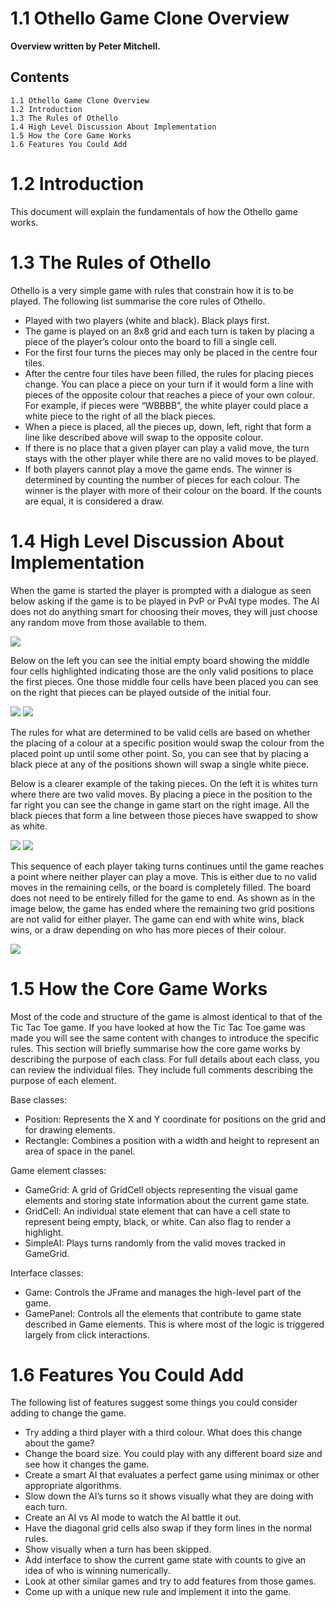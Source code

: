 # 1.1 Othello Game Clone Overview

**Overview written by Peter Mitchell.**

## Contents

```
1.1 Othello Game Clone Overview 
1.2 Introduction 
1.3 The Rules of Othello 
1.4 High Level Discussion About Implementation 
1.5 How the Core Game Works 
1.6 Features You Could Add 
```
# 1.2 Introduction

This document will explain the fundamentals of how the Othello game works. 

# 1.3 The Rules of Othello

Othello is a very simple game with rules that constrain how it is to be played. The following list
summarise the core rules of Othello.

- Played with two players (white and black). Black plays first.
- The game is played on an 8x8 grid and each turn is taken by placing a piece of the player’s
    colour onto the board to fill a single cell.
- For the first four turns the pieces may only be placed in the centre four tiles.
- After the centre four tiles have been filled, the rules for placing pieces change. You can place
    a piece on your turn if it would form a line with pieces of the opposite colour that reaches a
    piece of your own colour. For example, if pieces were “WBBBB”, the white player could place
    a white piece to the right of all the black pieces.
- When a piece is placed, all the pieces up, down, left, right that form a line like described above
    will swap to the opposite colour.
- If there is no place that a given player can play a valid move, the turn stays with the other
    player while there are no valid moves to be played.
- If both players cannot play a move the game ends. The winner is determined by counting the
    number of pieces for each colour. The winner is the player with more of their colour on the
    board. If the counts are equal, it is considered a draw.


# 1.4 High Level Discussion About Implementation

When the game is started the player is prompted with a dialogue as seen below asking if the game is
to be played in PvP or PvAI type modes. The AI does not do anything smart for choosing their moves,
they will just choose any random move from those available to them.

<img src="./images/Picture1.jpg">

Below on the left you can see the initial empty board showing the middle four cells highlighted
indicating those are the only valid positions to place the first pieces. One those middle four cells have
been placed you can see on the right that pieces can be played outside of the initial four.

<img src="./images/Picture2.jpg"> <img src="./images/Picture3.jpg">

The rules for what are determined to be valid cells are based on whether the placing of a colour at a
specific position would swap the colour from the placed point up until some other point. So, you can
see that by placing a black piece at any of the positions shown will swap a single white piece.

Below is a clearer example of the taking pieces. On the left it is whites turn where there are two valid
moves. By placing a piece in the position to the far right you can see the change in game start on the
right image. All the black pieces that form a line between those pieces have swapped to show as white.

<img src="./images/Picture4.jpg"> <img src="./images/Picture5.jpg">

This sequence of each player taking turns continues until the game reaches a point where neither
player can play a move. This is either due to no valid moves in the remaining cells, or the board is
completely filled. The board does not need to be entirely filled for the game to end. As shown as in
the image below, the game has ended where the remaining two grid positions are not valid for either
player. The game can end with white wins, black wins, or a draw depending on who has more pieces
of their colour.

<img src="./images/Picture6.jpg">

# 1.5 How the Core Game Works

Most of the code and structure of the game is almost identical to that of the Tic Tac Toe game. If you
have looked at how the Tic Tac Toe game was made you will see the same content with changes to
introduce the specific rules. This section will briefly summarise how the core game works by describing
the purpose of each class. For full details about each class, you can review the individual files. They
include full comments describing the purpose of each element.

Base classes:

- Position: Represents the X and Y coordinate for positions on the grid and for drawing
    elements.
- Rectangle: Combines a position with a width and height to represent an area of space in the
    panel.

Game element classes:

- GameGrid: A grid of GridCell objects representing the visual game elements and storing state
    information about the current game state.
- GridCell: An individual state element that can have a cell state to represent being empty,
    black, or white. Can also flag to render a highlight.
- SimpleAI: Plays turns randomly from the valid moves tracked in GameGrid.

Interface classes:

- Game: Controls the JFrame and manages the high-level part of the game.
- GamePanel: Controls all the elements that contribute to game state described in Game
    elements. This is where most of the logic is triggered largely from click interactions.

# 1.6 Features You Could Add

The following list of features suggest some things you could consider adding to change the game.

- Try adding a third player with a third colour. What does this change about the game?
- Change the board size. You could play with any different board size and see how it changes
    the game.
- Create a smart AI that evaluates a perfect game using minimax or other appropriate
    algorithms.
- Slow down the AI’s turns so it shows visually what they are doing with each turn.
- Create an AI vs AI mode to watch the AI battle it out.
- Have the diagonal grid cells also swap if they form lines in the normal rules.
- Show visually when a turn has been skipped.
- Add interface to show the current game state with counts to give an idea of who is winning
    numerically.
- Look at other similar games and try to add features from those games.
- Come up with a unique new rule and implement it into the game.


